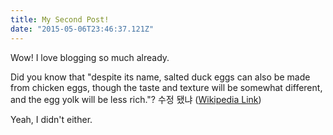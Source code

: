 ```yaml
---
title: My Second Post!
date: "2015-05-06T23:46:37.121Z"
---
```


Wow! I love blogging so much already.

Did you know that "despite its name, salted duck eggs can also be made from
chicken eggs, though the taste and texture will be somewhat different, and the
egg yolk will be less rich."?
수정 됐냐
([Wikipedia Link](https://en.wikipedia.org/wiki/Salted_duck_egg))

Yeah, I didn't either.
